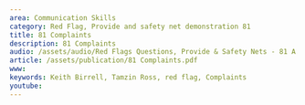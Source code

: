 ```yaml
---
area: Communication Skills
category: Red Flag, Provide and safety net demonstration 81
title: 81 Complaints
description: 81 Complaints
audio: /assets/audio/Red Flags Questions, Provide & Safety Nets - 81 A complaint - MQ.mp3
article: /assets/publication/81 Complaints.pdf
www: 
keywords: Keith Birrell, Tamzin Ross, red flag, Complaints
youtube: 
--- 
```

